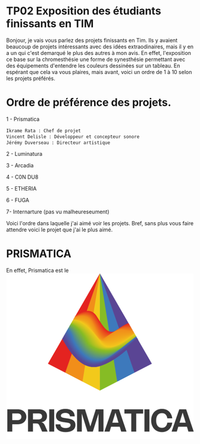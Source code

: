 # TP02 Exposition des étudiants finissants en TIM
Bonjour, je vais vous parlez des projets finissants en Tim. Ils y avaient beaucoup de projets intéressants avec des idées extraodinaires, mais il y en a un qui c'est demarqué le plus des autres à mon avis.
En effet, l'exposition ce base sur la chromesthésie une forme de synesthésie permettant avec des équipements d'entendre les couleurs dessinées sur un tableau. En espérant que cela va vous plaires, mais avant, voici un 
ordre de 1 à 10 selon les projets préférés.

# Ordre de préférence des projets.

1 - Prismatica

    Ikrame Rata : Chef de projet
    Vincent Delisle : Développeur et concepteur sonore 
    Jérémy Duverseau : Directeur artistique

2 - Luminatura

3 - Arcadia

4 - C0N DU8

5 - ETHERIA

6 - FUGA

7- Internarture (pas vu malheureseument)

Voici l'ordre dans laquelle j'ai aimé voir les projets. Bref, sans plus vous faire attendre voici le projet que j'ai le plus aimé.
# PRISMATICA
 En  effet, Prismatica est le ![photo](media/Prismatica.png)
